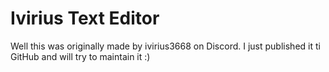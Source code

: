 # Ivirius Text Editor
Well this was originally made by ivirius3668 on Discord. I just published it ti GitHub and will try to maintain it :)
